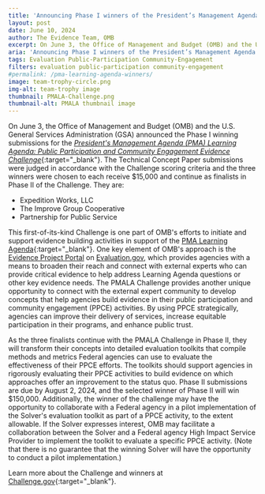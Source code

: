 ```yaml
---
title: 'Announcing Phase I winners of the President’s Management Agenda Learning Agenda: Public Participation and Community Engagement Evidence Challenge'
layout: post
date: June 10, 2024
author: The Evidence Team, OMB
excerpt: On June 3, the Office of Management and Budget (OMB) and the U.S. General Services Administration (GSA) announced the Phase I winning submissions...
aria: 'Announcing Phase I winners of the President’s Management Agenda Learning Agenda: Public Participation and Community Engagement Evidence Challenge'
tags: Evaluation Public-Participation Community-Engagement
filters: evaluation public-participation community-engagement
#permalink: /pma-learning-agenda-winners/
image: team-trophy-circle.png
img-alt: team-trophy image
thumbnail: PMALA-Challenge.png
thumbnail-alt: PMALA thumbnail image
---
```


On June 3, the Office of Management and Budget (OMB) and the U.S. General Services Administration (GSA) announced the Phase I winning submissions for the [*President's Management Agenda (PMA) Learning Agenda: Public Participation and Community Engagement Evidence Challenge*](https://www.challenge.gov/?challenge=pmala){:target="_blank"}. The Technical Concept Paper submissions were judged in accordance with the Challenge scoring criteria and the three winners were chosen to each receive $15,000 and continue as finalists in Phase II of the Challenge. They are:
- Expedition Works, LLC
- The Improve Group Cooperative
- Partnership for Public Service

This first-of-its-kind Challenge is one part of OMB's efforts to initiate and support evidence building activities in support of the [PMA Learning Agenda](https://www.performance.gov/pma/learning-agenda/){:target="_blank"}. One key element of OMB's approach is the [Evidence Project Portal]({{site.baseurl}}/resources/#resource=.portal-opportunities&role=*&content=*&year=*) on [Evaluation.gov]({{site.baseurl}}), which provides agencies with a means to broaden their reach and connect with external experts who can provide critical evidence to help address Learning Agenda questions or other key evidence needs. The PMALA Challenge provides another unique opportunity to connect with the external expert community to develop concepts that help agencies build evidence in their public participation and community engagement (PPCE) activities. By using PPCE strategically, agencies can improve their delivery of services, increase equitable participation in their programs, and enhance public trust.

As the three finalists continue with the PMALA Challenge in Phase II, they will transform their concepts into detailed evaluation toolkits that compile methods and metrics Federal agencies can use to evaluate the effectiveness of their PPCE efforts. The toolkits should support agencies in rigorously evaluating their PPCE activities to build evidence on which approaches offer an improvement to the status quo. Phase II submissions are due by August 2, 2024, and the selected winner of Phase II will win $150,000. Additionally, the winner of the challenge may have the opportunity to collaborate with a Federal agency in a pilot implementation of the Solver's evaluation toolkit as part of a PPCE activity, to the extent allowable. If the Solver expresses interest, OMB may facilitate a collaboration between the Solver and a Federal agency High Impact Service Provider to implement the toolkit to evaluate a specific PPCE activity. (Note that there is no guarantee that the winning Solver will have the opportunity to conduct a pilot implementation.) 

Learn more about the Challenge and winners at [Challenge.gov](https://www.challenge.gov/?challenge=pmala){:target="_blank"}.
